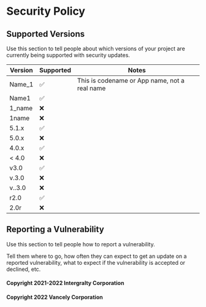# Security Policy

## Supported Versions

Use this section to tell people about which versions of your project are
currently being supported with security updates.

| Version | Supported          | Notes |
| ------- | ------------------ | ----- |
| Name_1  | :white_check_mark: | This is codename or App name, not a real name |
| Name1   | :white_check_mark: |
| 1_name  | :x:                |
| 1name   | :x:                |
| 5.1.x   | :white_check_mark: |
| 5.0.x   | :x:                |
| 4.0.x   | :white_check_mark: |
| < 4.0   | :x:                |
| v3.0    | :white_check_mark: |
| v.3.0   | :x:                |
| v..3.0  | :x:                |
| r2.0    | :white_check_mark: |
| 2.0r    | :x:                |

## Reporting a Vulnerability

Use this section to tell people how to report a vulnerability.

Tell them where to go, how often they can expect to get an update on a
reported vulnerability, what to expect if the vulnerability is accepted or
declined, etc.

#### Copyright 2021-2022 Intergralty Corporation
#### Copyright 2022 Vancely Corporation

